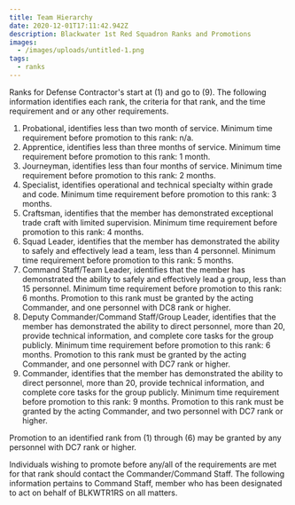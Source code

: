 ```yaml
---
title: Team Hierarchy
date: 2020-12-01T17:11:42.942Z
description: Blackwater 1st Red Squadron Ranks and Promotions
images:
  - /images/uploads/untitled-1.png
tags:
  - ranks
---
```


Ranks for Defense Contractor's start at (1) and go to (9). The following information identifies each rank, the criteria for that rank, and the time requirement and or any other requirements.

1. Probational, identifies less than two month of service. Minimum time requirement before promotion to this rank: n/a.
2. Apprentice, identifies less than three months of service. Minimum time requirement before promotion to this rank: 1 month.
3. Journeyman, identifies less than four months of service. Minimum time requirement before promotion to this rank: 2 months.
4. Specialist, identifies operational and technical specialty within grade and code. Minimum time requirement before promotion to this rank: 3 months.
5. Craftsman, identifies that the member has demonstrated exceptional trade craft with limited supervision. Minimum time requirement before promotion to this rank: 4 months.
6. Squad Leader, identifies that the member has demonstrated the ability to safely and effectively lead a team, less than 4 personnel. Minimum time requirement before promotion to this rank: 5 months.
7. Command Staff/Team Leader, identifies that the member has demonstrated the ability to safely and effectively lead a group, less than 15 personnel. Minimum time requirement before promotion to this rank: 6 months. Promotion to this rank must be granted by the acting Commander, and one personnel with DC8 rank or higher.
8. Deputy Commander/Command Staff/Group Leader, identifies that the member has demonstrated the ability to direct personnel, more than 20, provide technical information, and complete core tasks for the group publicly. Minimum time requirement before promotion to this rank: 6 months. Promotion to this rank must be granted by the acting Commander, and one personnel with DC7 rank or higher.
9. Commander, identifies that the member has demonstrated the ability to direct personnel, more than 20, provide technical information, and complete core tasks for the group publicly. Minimum time requirement before promotion to this rank: 9 months. Promotion to this rank must be granted by the acting Commander, and two personnel with DC7 rank or higher.

Promotion to an identified rank from (1) through (6) may be granted by any personnel with DC7 rank or higher.

Individuals wishing to promote before any/all of the requirements are met for that rank should contact the Commander/Command Staff. The following information pertains to Command Staff, member who has been designated to act on behalf of BLKWTR1RS on all matters.
